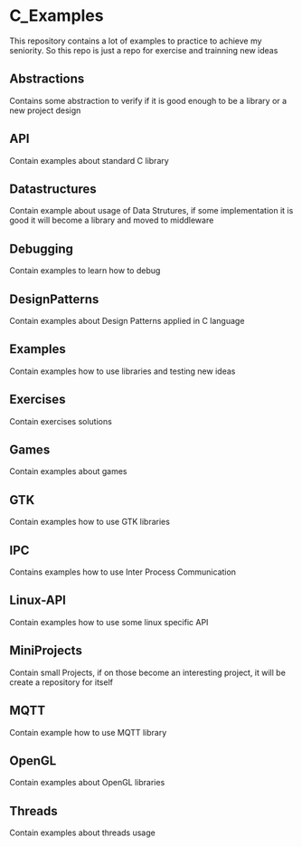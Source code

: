 # C_Examples
This repository contains a lot of examples to practice to achieve my seniority. So this repo is just a repo for exercise and trainning new ideas

## Abstractions
Contains some abstraction to verify if it is good enough to be a library or a new project design

## API
Contain examples about standard C library

## Datastructures
Contain example about usage of Data Strutures, if some implementation it is good it will become a library and moved to
middleware

## Debugging
Contain examples to learn how to debug

## DesignPatterns
Contain examples about Design Patterns applied in C language

## Examples
Contain examples how to use libraries and testing new ideas

## Exercises
Contain exercises solutions

## Games
Contain examples about games 

## GTK
Contain examples how to use GTK libraries

## IPC
Contains examples how to use Inter Process Communication

## Linux-API
Contain examples how to use some linux specific API

## MiniProjects
Contain small Projects, if on those become an interesting project, it will be create a repository for itself

## MQTT
Contain example how to use MQTT library

## OpenGL
Contain examples about OpenGL libraries 

## Threads 
Contain examples about threads usage